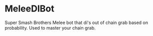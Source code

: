 # MeleeDIBot
Super Smash Brothers Melee bot that di's out of chain grab based on probability. Used to master your chain grab.
